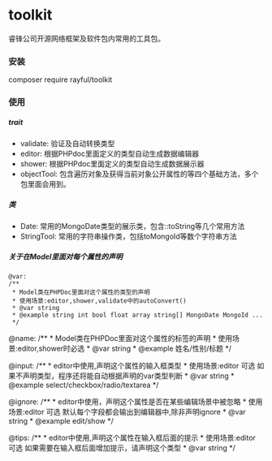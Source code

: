 # toolkit
睿锋公司开源网络框架及软件包内常用的工具包。

### 安装
composer require rayful/toolkit

### 使用 
##### trait
- validate: 验证及自动转换类型
- editor: 根据PHPdoc里面定义的类型自动生成数据编辑器
- shower: 根据PHPdoc里面定义的类型自动生成数据展示器
- objectTool: 包含遍历对象及获得当前对象公开属性的等四个基础方法，多个包里面会用到。

##### 类
- Date: 常用的MongoDate类型的展示类，包含::toString等几个常用方法
- StringTool: 常用的字符串操作类，包括toMongoId等数个字符串方法

##### 关于在Model里面对每个属性的声明
    @var:
    /**
     * Model类在PHPDoc里面对这个属性的类型的声明
     * 使用场景:editor,shower,validate中的autoConvert()
     * @var string
     * @example string int bool float array string[] MongoDate MongoId ...
     */

  @name:
    /**
     * Model类在PHPDoc里面对这个属性的标签的声明
     * 使用场景:editor,shower时必选
     * @var string
     * @example 姓名/性别/标题
     */

  @input:
    /**
     * editor中使用,声明这个属性的输入框类型
     * 使用场景:editor 可选 如果不声明类型，程序还将能自动根据声明的var类型判断
     * @var string
     * @example select/checkbox/radio/textarea
     */

  @ignore:
    /**
     * editor中使用，声明这个属性是否在某些编辑场景中被忽略
     * 使用场景:editor 可选 默认每个字段都会输出到编辑器中,除非声明ignore
     * @var string
     * @example edit/show
     */

  @tips:
    /**
     * editor中使用,声明这个属性在输入框后面的提示
     * 使用场景:editor 可选 如果需要在输入框后面增加提示，请声明这个类型
     * @var string
     */
